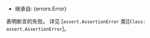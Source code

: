 

* 继承自: {errors.Error}

表明断言的失败。 
详见 [`assert.AssertionError` 类][`Class: assert.AssertionError`]。

